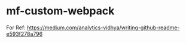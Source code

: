 # mf-custom-webpack

For Ref: https://medium.com/analytics-vidhya/writing-github-readme-e593f278a796
